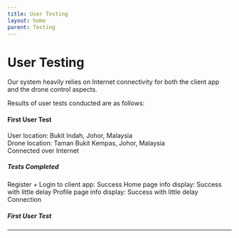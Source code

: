 ```yaml
---
title: User Testing
layout: home
parent: Testing
---
```

# User Testing
  
Our system heavily relies on Internet connectivity for both the client app and the drone control aspects. 
  
Results of user tests conducted are as follows:

#### First User Test
User location: Bukit Indah, Johor, Malaysia  
Drone location: Taman Bukit Kempas, Johor, Malaysia  
Connected over Internet

##### Tests Completed
Register + Login to client app: Success
Home page info display: Success with little delay
Profile page info display: Success with little delay
Connection 

##### First User Test

----

[Just the Docs]: https://just-the-docs.github.io/just-the-docs/
[GitHub Pages]: https://docs.github.com/en/pages
[README]: https://github.com/just-the-docs/just-the-docs-template/blob/main/README.md
[Jekyll]: https://jekyllrb.com
[GitHub Pages / Actions workflow]: https://github.blog/changelog/2022-07-27-github-pages-custom-github-actions-workflows-beta/
[use this template]: https://github.com/just-the-docs/just-the-docs-template/generate
